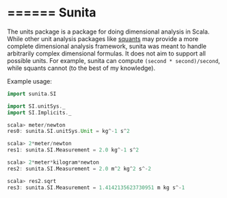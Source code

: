 ======
Sunita
======

The units package is a package for doing dimensional analysis in Scala. While
other unit analysis packages like [squants](https://github.com/garyKeorkunian/squants)
may provide a more complete dimensional analysis framework, sunita was meant to
handle arbitrarily complex dimensional formulas. It does not aim to support all
possible units. For example, sunita can compute `(second * second)/second`,
while squants cannot (to the best of my knowledge).

Example usage:
```scala
import sunita.SI

import SI.unitSys._
import SI.Implicits._

scala> meter/newton
res0: sunita.SI.unitSys.Unit = kg^-1 s^2

scala> 2*meter/newton
res1: sunita.SI.Measurement = 2.0 kg^-1 s^2

scala> 2*meter*kilogram*newton
res2: sunita.SI.Measurement = 2.0 m^2 kg^2 s^-2

scala> res2.sqrt
res3: sunita.SI.Measurement = 1.4142135623730951 m kg s^-1
```

